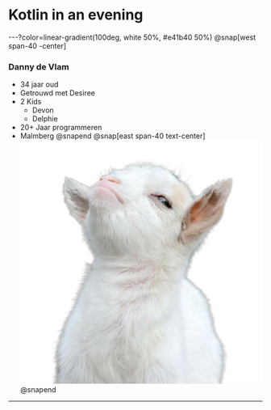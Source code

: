 # Kotlin in an evening

---?color=linear-gradient(100deg, white 50%, #e41b40 50%)
@snap[west span-40 -center]
### Danny de Vlam
* 34 jaar oud
* Getrouwd met Desiree  
* 2 Kids
    * Devon
    * Delphie
* 20+ Jaar programmeren
* Malmberg
@snapend
@snap[east span-40 text-center]
![](assets/img/danny.png)
@snapend

---
